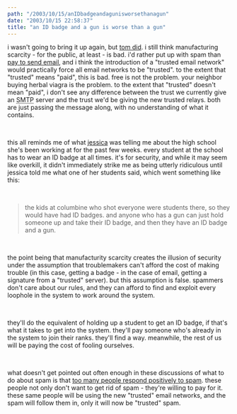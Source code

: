 ```yaml
---
path: "/2003/10/15/anIDbadgeandagunisworsethanagun" 
date: "2003/10/15 22:58:37" 
title: "an ID badge and a gun is worse than a gun" 
---
```

<p>i wasn't going to bring it up again, but <a href="http://www.plasticbag.org/archives/2003/10/increasing_transactions_costs_for_email_redux.shtml">tom did</a>. i still think manufacturing scarcity - for the public, at least - is bad. i'd rather put up with spam than <a href="http://www.docuverse.com/blog/donpark/2003/10/13.html#a971">pay to send email</a>, and i think the introduction of a "trusted email network" would practically force all email networks to be "trusted". to the extent that "trusted" means "paid", this is bad. free is not the problem. your neighbor buying herbal viagra is the problem. to the extent that "trusted" doesn't mean "paid", i don't see any difference between the trust we currently give an <abbr title="SendMail Transfer Protocol">SMTP</abbr> server and the trust we'd be giving the new trusted relays. both are just passing the message along, with no understanding of what it contains.</p><br><p>this all reminds me of what <a href="http://weblog.randomchaos.com/jessica/">jessica</a> was telling me about the high school she's been working at for the past few weeks. every student at the school has to wear an ID badge at all times. it's for security, and while it may seem like overkill, it didn't immediately strike me as being utterly ridiculous until jessica told me what one of her students said, which went something like this:</p><br><blockquote>the kids at columbine who shot everyone were students there, so they would have had ID badges. and anyone who has a gun can just hold someone up and take their ID badge, and then they have an ID badge and a gun.</blockquote><br><p>the point being that manufacturity scarcity creates the illusion of security under the assumption that troublemakers can't afford the cost of making trouble (in this case, getting a badge - in the case of email, getting a signature from a "trusted" server). but this assumption is false. spammers don't care about our rules, and they can afford to find and exploit every loophole in the system to work around the system.</p><br><p>they'll do the equivalent of holding up a student to get an ID badge, if that's what it takes to get into the system. they'll pay someone who's already in the system to join their ranks. they'll find a way. meanwhile, the rest of us will be paying the cost of fooling ourselves.</p><br><p>what doesn't get pointed out often enough in these discussions of what to do about spam is that <a href="http://www.wired.com/news/business/0,1367,59907,00.html">too many people respond positively to spam</a>. these people not only don't want to get rid of spam - they're willing to pay for it. these same people will be using the new "trusted" email networks, and the spam will follow them in, only it will now be "trusted" spam.</p>